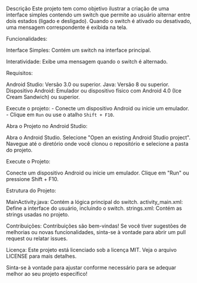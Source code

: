 Descrição
Este projeto tem como objetivo ilustrar a criação de uma interface simples contendo um switch que permite ao usuário alternar entre dois estados (ligado e desligado). Quando o switch é ativado ou desativado, uma mensagem correspondente é exibida na tela.

Funcionalidades:

Interface Simples: Contém um switch na interface principal.

Interatividade: Exibe uma mensagem quando o switch é alternado.

Requisitos:

Android Studio: Versão 3.0 ou superior.
Java: Versão 8 ou superior.
Dispositivo Android: Emulador ou dispositivo físico com Android 4.0 (Ice Cream Sandwich) ou superior.

 Execute o projeto:
    - Conecte um dispositivo Android ou inicie um emulador.
    - Clique em `Run` ou use o atalho `Shift + F10`.

Abra o Projeto no Android Studio:

Abra o Android Studio.
Selecione "Open an existing Android Studio project".
Navegue até o diretório onde você clonou o repositório e selecione a pasta do projeto.

Execute o Projeto:

Conecte um dispositivo Android ou inicie um emulador.
Clique em "Run" ou pressione Shift + F10.

Estrutura do Projeto:

MainActivity.java: Contém a lógica principal do switch.
activity_main.xml: Define a interface do usuário, incluindo o switch.
strings.xml: Contém as strings usadas no projeto.

Contribuições:
Contribuições são bem-vindas! Se você tiver sugestões de melhorias ou novas funcionalidades, sinta-se à vontade para abrir um pull request ou relatar issues.

Licença:
Este projeto está licenciado sob a licença MIT. Veja o arquivo LICENSE para mais detalhes.

Sinta-se à vontade para ajustar conforme necessário para se adequar melhor ao seu projeto específico!






